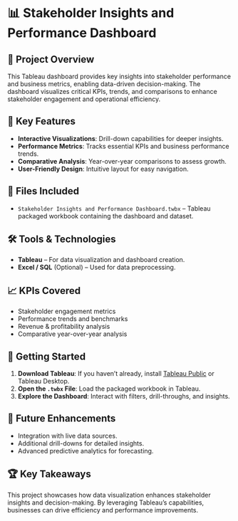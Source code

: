 
# 📊 Stakeholder Insights and Performance Dashboard

## 🚀 Project Overview
This Tableau dashboard provides key insights into stakeholder performance and business metrics, enabling data-driven decision-making. The dashboard visualizes critical KPIs, trends, and comparisons to enhance stakeholder engagement and operational efficiency.

## 🎯 Key Features
- **Interactive Visualizations**: Drill-down capabilities for deeper insights.
- **Performance Metrics**: Tracks essential KPIs and business performance trends.
- **Comparative Analysis**: Year-over-year comparisons to assess growth.
- **User-Friendly Design**: Intuitive layout for easy navigation.

## 📂 Files Included
- `Stakeholder Insights and Performance Dashboard.twbx` – Tableau packaged workbook containing the dashboard and dataset.

## 🛠️ Tools & Technologies
- **Tableau** – For data visualization and dashboard creation.
- **Excel / SQL** (Optional) – Used for data preprocessing.

## 📈 KPIs Covered
- Stakeholder engagement metrics
- Performance trends and benchmarks
- Revenue & profitability analysis
- Comparative year-over-year analysis

## 🚀 Getting Started
1. **Download Tableau**: If you haven’t already, install [Tableau Public](https://public.tableau.com/) or Tableau Desktop.
2. **Open the `.twbx` File**: Load the packaged workbook in Tableau.
3. **Explore the Dashboard**: Interact with filters, drill-throughs, and insights.

## 📌 Future Enhancements
- Integration with live data sources.
- Additional drill-downs for detailed insights.
- Advanced predictive analytics for forecasting.

## 🏆 Key Takeaways
This project showcases how data visualization enhances stakeholder insights and decision-making. By leveraging Tableau’s capabilities, businesses can drive efficiency and performance improvements.



